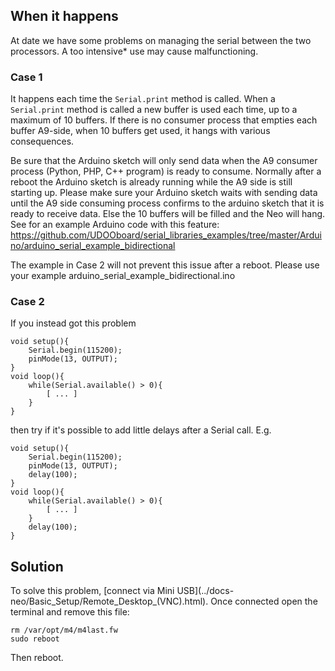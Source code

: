 <h2>When it happens</h2> 
At date we have some problems on managing the serial between the two processors.
A too intensive* use may cause malfunctioning.

<h3>Case 1</h3>
It happens each time the 
<code>Serial.print</code> 
method is called. When a <code>Serial.print</code> method is called a new buffer is used each time, up to a maximum of 10 buffers.
If there is no consumer process that empties each buffer A9-side, when 10 buffers get used, it hangs with various consequences.

Be sure that the Arduino sketch will only send data when the A9 consumer process (Python, PHP, C++ program) is ready to consume. Normally after a reboot the Arduino sketch is already running while the A9 side is still starting up. Please make sure your Arduino sketch waits with sending data until the A9 side consuming process confirms to the arduino sketch that it is ready to receive data. Else the 10 buffers will be filled and the Neo will hang.
See for an example Arduino code with this feature: <a href="https://github.com/UDOOboard/serial_libraries_examples/tree/master/Arduino/arduino_serial_example_bidirectional" target="_blank">https://github.com/UDOOboard/serial_libraries_examples/tree/master/Arduino/arduino_serial_example_bidirectional</a>

The example in Case 2 will not prevent this issue after a reboot. Please use your example arduino_serial_example_bidirectional.ino

<h3>Case 2</h3>
If you instead got this problem

    void setup(){
        Serial.begin(115200);
        pinMode(13, OUTPUT);
    }
    void loop(){
        while(Serial.available() > 0){
            [ ... ]
        }
    }
    
then try if it's possible to add little delays after a Serial call.
E.g.

    void setup(){
        Serial.begin(115200);
        pinMode(13, OUTPUT);
        delay(100);
    }
    void loop(){
        while(Serial.available() > 0){
            [ ... ]
        }
        delay(100);
    }
    
<h2>Solution</h2>
To solve this problem, [connect via Mini USB](../docs-neo/Basic_Setup/Remote_Desktop_(VNC).html). Once connected open the terminal and remove this file:

    rm /var/opt/m4/m4last.fw
    sudo reboot

Then reboot.

